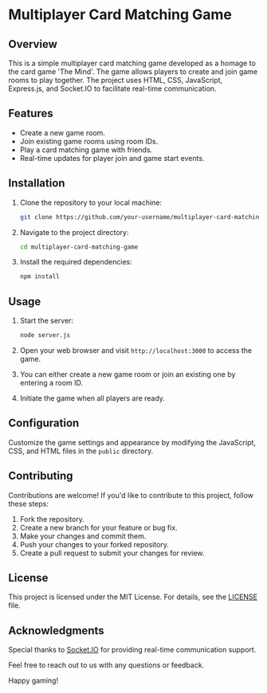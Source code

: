 # Multiplayer Card Matching Game

## Overview

This is a simple multiplayer card matching game developed as a homage to the card game 'The Mind'. The game allows players to create and join game rooms to play together. The project uses HTML, CSS, JavaScript, Express.js, and Socket.IO to facilitate real-time communication.

## Features

- Create a new game room.
- Join existing game rooms using room IDs.
- Play a card matching game with friends.
- Real-time updates for player join and game start events.

## Installation

1. Clone the repository to your local machine:

    ```bash
    git clone https://github.com/your-username/multiplayer-card-matching-game.git
    ```

2. Navigate to the project directory:

    ```bash
    cd multiplayer-card-matching-game
    ```

3. Install the required dependencies:

    ```bash
    npm install
    ```

## Usage

1. Start the server:

    ```bash
    node server.js
    ```

2. Open your web browser and visit `http://localhost:3000` to access the game.

3. You can either create a new game room or join an existing one by entering a room ID.

4. Initiate the game when all players are ready.

## Configuration

Customize the game settings and appearance by modifying the JavaScript, CSS, and HTML files in the `public` directory.

## Contributing

Contributions are welcome! If you'd like to contribute to this project, follow these steps:

1. Fork the repository.
2. Create a new branch for your feature or bug fix.
3. Make your changes and commit them.
4. Push your changes to your forked repository.
5. Create a pull request to submit your changes for review.

## License

This project is licensed under the MIT License. For details, see the [LICENSE](LICENSE) file.

## Acknowledgments

Special thanks to [Socket.IO](https://socket.io/) for providing real-time communication support.

Feel free to reach out to us with any questions or feedback.

Happy gaming!
